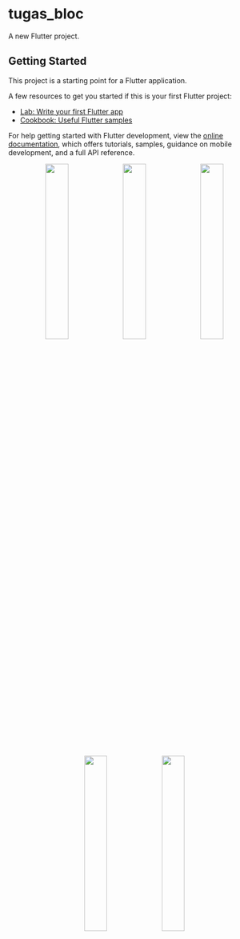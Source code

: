 # tugas_bloc

A new Flutter project.

## Getting Started

This project is a starting point for a Flutter application.

A few resources to get you started if this is your first Flutter project:

- [Lab: Write your first Flutter app](https://docs.flutter.dev/get-started/codelab)
- [Cookbook: Useful Flutter samples](https://docs.flutter.dev/cookbook)

For help getting started with Flutter development, view the
[online documentation](https://docs.flutter.dev/), which offers tutorials,
samples, guidance on mobile development, and a full API reference.


<p align="center">
  <img src="https://github.com/user-attachments/assets/490db1c9-5528-42e3-b847-65c4f82c3c3d" width="30%" />
  <img src="https://github.com/user-attachments/assets/b84b5128-9314-46fd-87b1-cbeadafbb2e6" width="30%" />
  <img src="https://github.com/user-attachments/assets/7e98a606-053a-4bad-bdac-b1b027a11975" width="30%" />
</p>
<p align="center">
  <img src="https://github.com/user-attachments/assets/99fd1fc2-798f-4223-963b-2ae934ac09f1" width="30%" />
  <img src="https://github.com/user-attachments/assets/b8879f6c-cbed-4fc1-83dc-24a0d6cff1d7" width="30%" />
</p>
